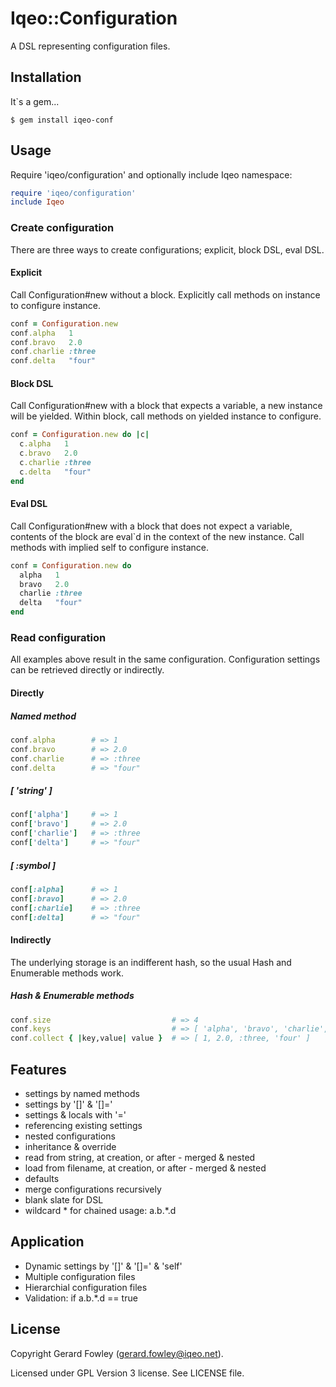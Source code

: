 # Iqeo::Configuration

A DSL representing configuration files.

## Installation

It`s a gem...

    $ gem install iqeo-conf

## Usage

Require 'iqeo/configuration' and optionally include Iqeo namespace:

```ruby
require 'iqeo/configuration'
include Iqeo
```

### Create configuration

There are three ways to create configurations; explicit, block DSL, eval DSL.

#### Explicit

Call Configuration#new without a block.
Explicitly call methods on instance to configure instance.

```ruby
conf = Configuration.new
conf.alpha   1
conf.bravo   2.0
conf.charlie :three
conf.delta   "four"
```

#### Block DSL

Call Configuration#new with a block that expects a variable, a new instance will be yielded.
Within block, call methods on yielded instance to configure.

```ruby
conf = Configuration.new do |c|
  c.alpha   1
  c.bravo   2.0
  c.charlie :three
  c.delta   "four"
end
```

#### Eval DSL

Call Configuration#new with a block that does not expect a variable, contents of the block are eval`d in the context of the new instance.
Call methods with implied self to configure instance.

```ruby
conf = Configuration.new do
  alpha   1
  bravo   2.0
  charlie :three
  delta   "four"
end
```

### Read configuration

All examples above result in the same configuration.
Configuration settings can be retrieved directly or indirectly.

#### Directly

##### Named method

```ruby
conf.alpha        # => 1
conf.bravo        # => 2.0
conf.charlie      # => :three
conf.delta        # => "four"
```

##### [ 'string' ]

```ruby
conf['alpha']     # => 1
conf['bravo']     # => 2.0
conf['charlie']   # => :three
conf['delta']     # => "four"
```

##### [ :symbol ]

```ruby
conf[:alpha]      # => 1
conf[:bravo]      # => 2.0
conf[:charlie]    # => :three
conf[:delta]      # => "four"
```

#### Indirectly

The underlying storage is an indifferent hash, so the usual Hash and Enumerable methods work.

##### Hash & Enumerable methods

```ruby
conf.size                           # => 4
conf.keys                           # => [ 'alpha', 'bravo', 'charlie', 'delta' ]
conf.collect { |key,value| value }  # => [ 1, 2.0, :three, 'four' ]
```

## Features

* settings by named methods
* settings by '[]' & '[]='
* settings & locals with '='
* referencing existing settings
* nested configurations
* inheritance & override
* read from string, at creation, or after - merged & nested
* load from filename, at creation, or after - merged & nested
* defaults
* merge configurations recursively
* blank slate for DSL
* wildcard * for chained usage: a.b.*.d

## Application

* Dynamic settings by '[]' & '[]=' & 'self'
* Multiple configuration files
* Hierarchial configuration files
* Validation: if a.b.*.d == true

## License

Copyright Gerard Fowley (gerard.fowley@iqeo.net).

Licensed under GPL Version 3 license.
See LICENSE file.
